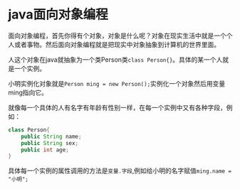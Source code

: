 # java面向对象编程
面向对象编程，首先你得有个对象，对象是什么呢？对象在现实生活中就是一个个人或者事物。然后面向对象编程就是把现实中对象抽象到计算机的世界里面。

人这个对象在java就抽象为一个类Person类`class Person{}`。具体的某一个人就是一个实例。

小明实例化对象就是`Person ming = new Person();`实例化一个对象然后用变量ming指向它。

就像每一个具体的人有名字有年龄有性别一样，在每一个实例中又有各种字段，例如：
```java
class Person{
    public String name;
    public String sex;
    public int age;
}
```
具体每一个实例的属性调用的方法是`变量.字段`,例如给小明的名字赋值`ming.name = "小明";`
